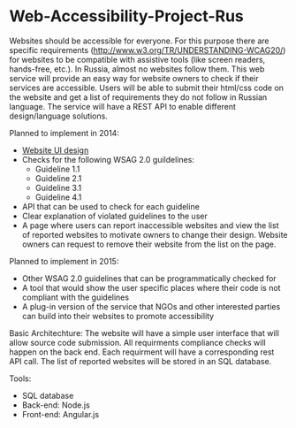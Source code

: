 Web-Accessibility-Project-Rus
=============================

Websites should be accessible for everyone. For this purpose there are specific requirements (http://www.w3.org/TR/UNDERSTANDING-WCAG20/) for websites to be compatible with assistive tools (like screen readers, hands-free, etc.). In Russia, almost no websites follow them.
This web service will provide an easy way for website owners to check if their services are accessible. Users will be able to submit their html/css code on the website and get a list of requirements they do not follow in Russian language. The service will have a REST API to enable different design/language solutions.

Planned to implement in 2014:
- [Website UI design]()
- Checks for the following WSAG 2.0 guildelines:
  - Guideline 1.1
  - Guideline 2.1
  - Guideline 3.1
  - Guideline 4.1
- API that can be used to check for each guideline
- Clear explanation of violated guidelines to the user
- A page where users can report inaccessible websites and view the list of reported websites to motivate owners to change their design. Website owners can request to remove their website from the list on the page.

Planned to implement in 2015:
- Other WSAG 2.0 guidelines that can be programmatically checked for
- A tool that would show the user specific places where their code is not compliant with the guidelines
- A plug-in version of the service that NGOs and other interested parties can build into their websites to promote accessibility

Basic Architechture:
The website will have a simple user interface that will allow source code submission. All requirments compliance checks will happen on the back end. Each requirment will have a corresponding rest API call. The list of reported websites will be stored in an SQL database.

Tools:
- SQL database
- Back-end: Node.js
- Front-end: Angular.js
